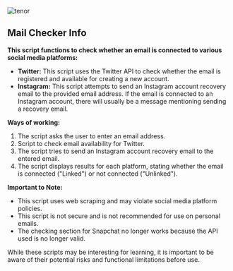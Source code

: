![tenor](https://github.com/hy011121/Mail-Checker/assets/75035965/e6697fa1-8bdb-4f05-b8b7-d91d34d3d2c3)
## Mail Checker Info

**This script functions to check whether an email is connected to various social media platforms:**

* **Twitter:** This script uses the Twitter API to check whether the email is registered and available for creating a new account.
* **Instagram:** This script attempts to send an Instagram account recovery email to the provided email address. If the email is connected to an Instagram account, there will usually be a message mentioning sending a recovery email.

**Ways of working:**

1. The script asks the user to enter an email address.
2. Script to check email availability for Twitter.
3. The script tries to send an Instagram account recovery email to the entered email.
4. The script displays results for each platform, stating whether the email is connected ("Linked") or not connected ("Unlinked").

**Important to Note:**

* This script uses web scraping and may violate social media platform policies.
* This script is not secure and is not recommended for use on personal emails.
* The checking section for Snapchat no longer works because the API used is no longer valid.

While these scripts may be interesting for learning, it is important to be aware of their potential risks and functional limitations before use.
